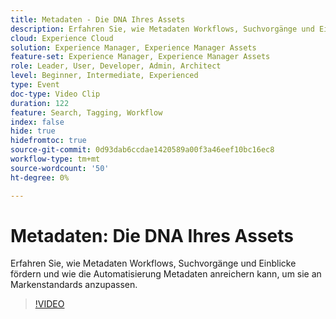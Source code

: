 ```yaml
---
title: Metadaten - Die DNA Ihres Assets
description: Erfahren Sie, wie Metadaten Workflows, Suchvorgänge und Einblicke fördern und wie die Automatisierung Metadaten anreichern kann, um sie an Markenstandards anzupassen.
cloud: Experience Cloud
solution: Experience Manager, Experience Manager Assets
feature-set: Experience Manager, Experience Manager Assets
role: Leader, User, Developer, Admin, Architect
level: Beginner, Intermediate, Experienced
type: Event
doc-type: Video Clip
duration: 122
feature: Search, Tagging, Workflow
index: false
hide: true
hidefromtoc: true
source-git-commit: 0d93dab6ccdae1420589a00f3a46eef10bc16ec8
workflow-type: tm+mt
source-wordcount: '50'
ht-degree: 0%

---
```



# Metadaten: Die DNA Ihres Assets

Erfahren Sie, wie Metadaten Workflows, Suchvorgänge und Einblicke fördern und wie die Automatisierung Metadaten anreichern kann, um sie an Markenstandards anzupassen.

>[!VIDEO](https://video.tv.adobe.com/v/3459218/?learn=on&enablevpops)
